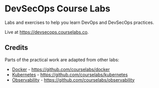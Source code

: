 # DevSecOps Course Labs

Labs and exercises to help you learn DevOps and DevSecOps practices.

Live at https://devsecops.courselabs.co.

## Credits

Parts of the practical work are adapted from other labs:

- [Docker](https://docker.courselabs.co) - https://github.com/courselabs/docker
- [Kubernetes](https://kubernetes.courselabs.co) - https://github.com/courselabs/kubernetes
- [Observability](https://observability.courselabs.co) - https://github.com/courselabs/observability

